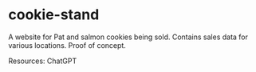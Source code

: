 # cookie-stand
A website for Pat and salmon cookies being sold. Contains sales data for various locations. Proof of concept. 

Resources:
ChatGPT